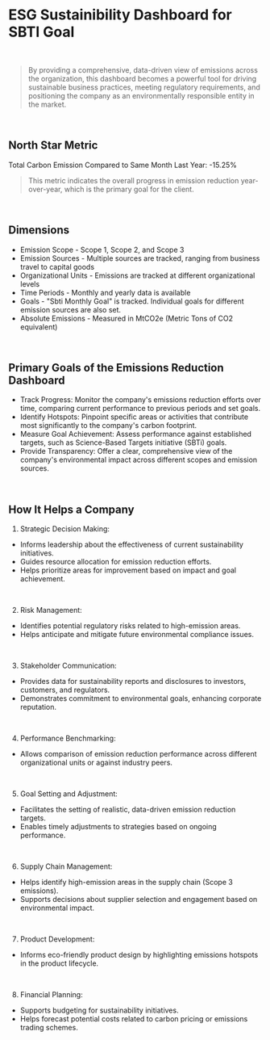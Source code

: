 # ESG Sustainibility Dashboard for SBTI Goal
<br />

> By providing a comprehensive, data-driven view of emissions across the organization, this dashboard becomes a powerful tool for driving sustainable business practices, meeting regulatory requirements, and positioning the company as an environmentally responsible entity in the market.
<br />

## North Star Metric 
  
Total Carbon Emission Compared to Same Month Last Year: -15.25%
> This metric indicates the overall progress in emission reduction year-over-year, which is the primary goal for the client.

<br />

## Dimensions
- Emission Scope - Scope 1, Scope 2, and Scope 3
- Emission Sources - Multiple sources are tracked, ranging from business travel to capital goods
- Organizational Units - Emissions are tracked at different organizational levels
- Time Periods - Monthly and yearly data is available
- Goals - "Sbti Monthly Goal" is tracked.  Individual goals for different emission sources are also set.
- Absolute Emissions - Measured in MtCO2e (Metric Tons of CO2 equivalent)

<br />

## Primary Goals of the Emissions Reduction Dashboard

- Track Progress: Monitor the company's emissions reduction efforts over time, comparing current performance to previous periods and set goals.
- Identify Hotspots: Pinpoint specific areas or activities that contribute most significantly to the company's carbon footprint.
- Measure Goal Achievement: Assess performance against established targets, such as Science-Based Targets initiative (SBTi) goals.
- Provide Transparency: Offer a clear, comprehensive view of the company's environmental impact across different scopes and emission sources.

<br />

## How It Helps a Company

1. Strategic Decision Making:

- Informs leadership about the effectiveness of current sustainability initiatives.
- Guides resource allocation for emission reduction efforts.
- Helps prioritize areas for improvement based on impact and goal achievement.

<br />

2. Risk Management:

- Identifies potential regulatory risks related to high-emission areas.
- Helps anticipate and mitigate future environmental compliance issues.

<br />

3. Stakeholder Communication:

- Provides data for sustainability reports and disclosures to investors, customers, and regulators.
- Demonstrates commitment to environmental goals, enhancing corporate reputation.

<br />

4. Performance Benchmarking:

- Allows comparison of emission reduction performance across different organizational units or against industry peers.

<br />
  
5. Goal Setting and Adjustment:

- Facilitates the setting of realistic, data-driven emission reduction targets.
- Enables timely adjustments to strategies based on ongoing performance.

<br />
  
6. Supply Chain Management:

- Helps identify high-emission areas in the supply chain (Scope 3 emissions).
- Supports decisions about supplier selection and engagement based on environmental impact.

<br />

7. Product Development:

- Informs eco-friendly product design by highlighting emissions hotspots in the product lifecycle.

<br />

8. Financial Planning:

- Supports budgeting for sustainability initiatives.
- Helps forecast potential costs related to carbon pricing or emissions trading schemes.



